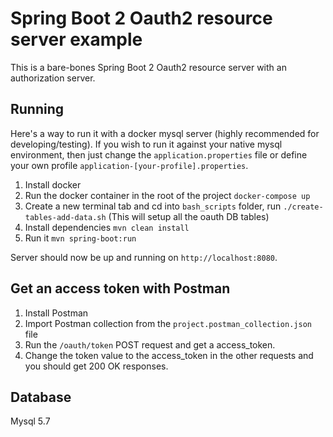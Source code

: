 # Spring Boot 2 Oauth2 resource server example

This is a bare-bones Spring Boot 2 Oauth2 resource server with an authorization server.

## Running

Here's a way to run it with a docker mysql server (highly recommended for developing/testing).
If you wish to run it against your native mysql environment, then just change the `application.properties` file or define your own profile `application-[your-profile].properties`.

1. Install docker
2. Run the docker container in the root of the project `docker-compose up`
3. Create a new terminal tab and cd into `bash_scripts` folder, run `./create-tables-add-data.sh` (This will setup all the oauth DB tables)
4. Install dependencies `mvn clean install`
5. Run it `mvn spring-boot:run`

Server should now be up and running on `http://localhost:8080`.

## Get an access token with Postman

1. Install Postman
2. Import Postman collection from the `project.postman_collection.json` file
3. Run the `/oauth/token` POST request and get a access_token.
4. Change the token value to the access_token in the other requests and you should get 200 OK responses.

## Database

Mysql 5.7

